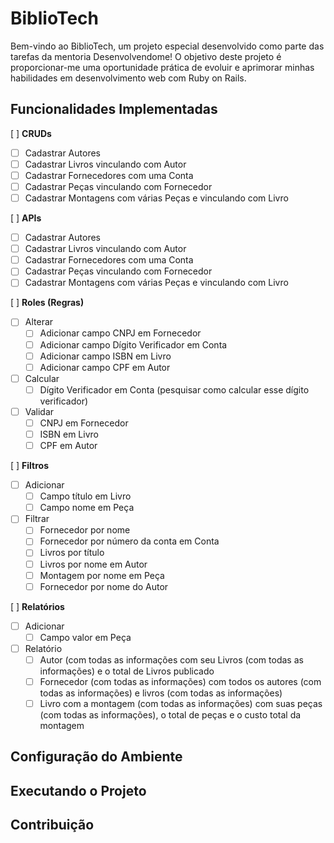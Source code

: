 # BiblioTech

Bem-vindo ao BiblioTech, um projeto especial desenvolvido como parte das tarefas da mentoria Desenvolvendome! O objetivo deste projeto é proporcionar-me uma oportunidade prática de evoluir e aprimorar minhas habilidades em desenvolvimento web com Ruby on Rails.


## Funcionalidades Implementadas

[ ] **CRUDs**
- [ ] Cadastrar Autores
- [ ] Cadastrar Livros vinculando com Autor
- [ ] Cadastrar Fornecedores com uma Conta
- [ ] Cadastrar Peças vinculando com Fornecedor
- [ ] Cadastrar Montagens com várias Peças e vinculando com Livro

[ ] **APIs**
- [ ] Cadastrar Autores
- [ ] Cadastrar Livros vinculando com Autor
- [ ] Cadastrar Fornecedores com uma Conta
- [ ] Cadastrar Peças vinculando com Fornecedor
- [ ] Cadastrar Montagens com várias Peças e vinculando com Livro

[ ] **Roles (Regras)**
- [ ] Alterar
    - [ ] Adicionar campo CNPJ em Fornecedor
    - [ ] Adicionar campo Dígito Verificador em Conta
    - [ ] Adicionar campo ISBN em Livro
    - [ ] Adicionar campo CPF em Autor
- [ ] Calcular
    - [ ] Dígito Verificador em Conta (pesquisar como calcular esse dígito verificador)
- [ ] Validar
    - [ ] CNPJ em Fornecedor
    - [ ] ISBN em Livro
    - [ ] CPF em Autor

[ ] **Filtros**
- [ ] Adicionar
    - [ ] Campo título em Livro
    - [ ] Campo nome em Peça
- [ ] Filtrar
    - [ ] Fornecedor por nome
    - [ ] Fornecedor por número da conta em Conta
    - [ ] Livros por título
    - [ ] Livros por nome em Autor
    - [ ] Montagem por nome em Peça
    - [ ] Fornecedor por nome do Autor

[ ] **Relatórios**
- [ ] Adicionar
    - [ ] Campo valor em Peça
- [ ] Relatório
    - [ ] Autor (com todas as informações com seu Livros (com todas as informações) e o total de Livros publicado
    - [ ] Fornecedor (com todas as informações) com todos os autores (com todas as informações) e livros (com todas as informações)
    - [ ] Livro com a montagem (com todas as informações) com suas peças (com todas as informações), o total de peças e o custo total da montagem

## Configuração do Ambiente

## Executando o Projeto

## Contribuição
